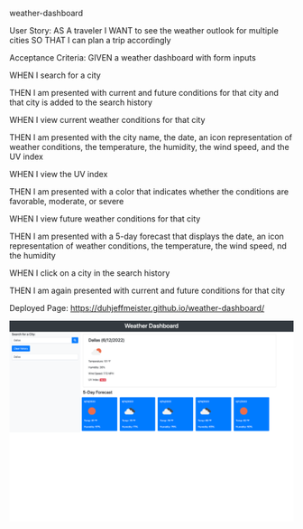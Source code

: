 weather-dashboard

User Story: 
AS A traveler
I WANT to see the weather outlook for multiple cities
SO THAT I can plan a trip accordingly

Acceptance Criteria:
GIVEN a weather dashboard with form inputs

WHEN I search for a city

THEN I am presented with current and future conditions for that city and that city is added to the search history

WHEN I view current weather conditions for that city

THEN I am presented with the city name, the date, an icon representation of weather conditions, the temperature, the humidity, the wind speed, and the UV index

WHEN I view the UV index

THEN I am presented with a color that indicates whether the conditions are favorable, moderate, or severe

WHEN I view future weather conditions for that city

THEN I am presented with a 5-day forecast that displays the date, an icon representation of weather conditions, the temperature, the wind speed, nd the humidity

WHEN I click on a city in the search history

THEN I am again presented with current and future conditions for that city

Deployed Page: https://duhjeffmeister.github.io/weather-dashboard/

![Screenshot](./assets/images/screenshot.png)